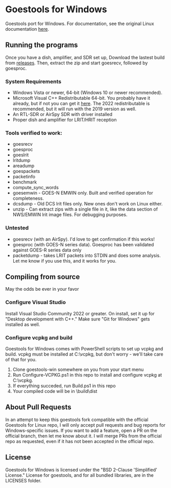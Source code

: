 # Goestools for Windows
Goestools port for Windows. For documentation, see the original Linux documentation [here](https://pietern.github.io/goestools/commands.html).

## Running the programs
Once you have a dish, amplifier, and SDR set up, Download the lastest build from [releases](/releases). Then, extract the zip and start goesrecv, followed by goesproc.

### System Requirements
- Windows Vista or newer, 64-bit (Windows 10 or newer recommended).
- Microsoft Visual C++ Redistributable 64-bit. You probably have it already, but if not you can get it [here](https://learn.microsoft.com/en-us/cpp/windows/latest-supported-vc-redist). The 2022 redistributable is recommended, but it will run with the 2019 version as well.
- An RTL-SDR or AirSpy SDR with driver installed
- Proper dish and amplifier for LRIT/HRIT reception

### Tools verified to work:
- goesrecv
- goesproc
- goeslrit
- lritdump
- areadump
- goespackets
- packetinfo
- benchmark
- compute_sync_words
- goesemwin - GOES-N EMWIN only. Built and verified operation for completeness.
- dcsdump - Old DCS lrit files only. New ones don't work on Linux either.
- unzip - Can extract zips with a single file in it, like the data section of NWS/EMWIN lrit image files. For debugging purposes.

### Untested
- goesrecv (with an AirSpy). I'd love to get confirmation if this works!
- goesproc (with GOES-N series data). Goesproc has been validated against GOES-R series data only
- packetdump - takes LRIT packets into STDIN and does some analysis. Let me know if you use this, and it works for you.

## Compiling from source
May the odds be ever in your favor

### Configure Visual Studio
Install Visual Studio Community 2022 or greater. On install, set it up for "Desktop development with C++." Make sure "Git for Windows" gets installed as well.

### Configure vcpkg and build
Goestools for Windows comes with PowerShell scripts to set up vcpkg and build. vcpkg must be installed at C:\vcpkg, but don't worry - we'll take care of that for you.

1. Clone goestools-win somewhere on you from your start menu
3. Run Configure-VCPKG.ps1 in this repo to install and configure vcpkg at C:\vcpkg.
4. If everything succeded, run Build.ps1 in this repo
5. Your compiled code will be in <goestools-win>\build\dist

## About Pull Requests
In an attempt to keep this goestools fork compatible with the official Goestools for Linux repo, I will only accept pull requests and bug reports for Windows-specific issues. If you want to add a feature, open a PR on the official branch, then let me know about it. I will merge PRs from the official repo as requested, even if it has not been accepted in the official repo.

## License
Goestools for Windows is licensed under the "BSD 2-Clause 'Simplified' License." License for goestools, and for all bundled libraries, are in the LICENSES folder.